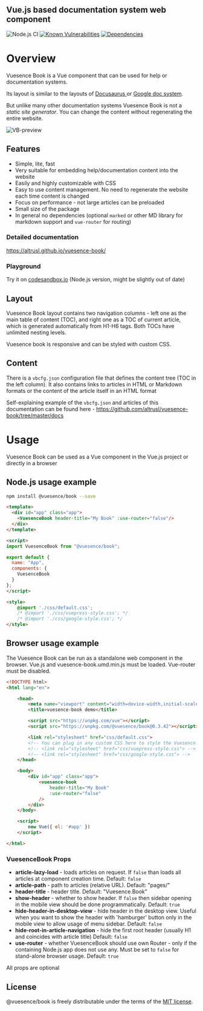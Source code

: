 ## Vue.js based documentation system web component

![Node.js CI](https://github.com/altrusl/vuesence-book/workflows/Node.js%20CI/badge.svg)
[![Known Vulnerabilities](https://snyk.io/test/github/altrusl/vuesence-book/badge.svg)](https://snyk.io/test/github/altrusl/vuesence-book)
[![Dependencies](https://david-dm.org/altrusl/vuesence-book.svg)](https://david-dm.org/altrusl/vuesence-book.svg)

# Overview

Vuesence Book is a Vue component that can be used for help or documentation systems.

Its layout is similar to the layouts of [Docusaurus ](https://v2.docusaurus.io/docs/introduction) or [Google doc system](https://developers.google.com/web/ilt/pwa). 

But unlike many other documentation systems Vuesence Book is not a *static site generator*. You can change the content without regenerating the entire website.

![VB-preview](https://altrusl.github.io/vuesence-book/images/vb-preview.jpg)

## Features

- Simple, lite, fast
- Very suitable for embedding help/documentation content into the website
- Easily and highly customizable with CSS
- Easy to use content management. No need to regenerate the website each time content is changed
- Focus on performance - not large articles can be preloaded
- Small size of the package
- In general no dependencies (optional `marked` or other MD library for markdown support and `vue-router` for routing)



### Detailed documentation

<a href="https://altrusl.github.io/vuesence-book/" target="_blank">https://altrusl.github.io/vuesence-book/</a>

### Playground

Try it on <a href="https://codesandbox.io/s/vuesence-book-0rfh5" target="_blank">codesandbox.io</a> (Node.js version, might be slightly out of date)



## Layout

Vuesence Book layout contains two navigation columns - left one as the main table of content (TOC), and right one as a TOC of current article, which is generated automatically from H1-H6 tags. Both TOCs have unlimited nesting levels.

Vuesence book is responsive and can be styled with custom CSS.

## Content

There is a `vbcfg.json` configuration file that defines the content tree (TOC in the left column). It also contains links to articles in HTML or Markdown formats or the content of the article itself in an HTML format

Self-explaining example of the `vbcfg.json` and articles of this documentation can be found here - 
<a href="https://github.com/altrusl/vuesence-book/tree/master/docs" target="_blank">https://github.com/altrusl/vuesence-book/tree/master/docs</a>

# Usage

Vuesence Book can be used as a Vue component in the Vue.js project or directly in a browser



## Node.js usage example

```bash
npm install @vuesence/book --save
```

```html
<template>
  <div id="app" class="app">
    <VuesenceBook header-title="My Book" :use-router="false"/>
  </div>
</template>

<script>
import VuesenceBook from "@vuesence/book";

export default {
  name: "App",
  components: {
    VuesenceBook
  }
};
</script>

<style>
    @import './css/default.css';
    /* @import './css/vuepress-style.css'; */
    /* @import './css/google-style.css'; */
</style>
```

## Browser usage example

The Vuesence Book can be run as a standalone web component in the browser. Vue.js and vuesence-book.umd.min.js must be loaded. Vue-router must be disabled.

```html
<!DOCTYPE html>
<html lang="en">

	<head>
		<meta name="viewport" content="width=device-width,initial-scale=1.0,user-scalable=no">
		<title>vuesence-book demo</title>

		<script src="https://unpkg.com/vue"></script>
		<script src="https://unpkg.com/@vuesence/book@0.3.42"></script>

        <link rel="stylesheet" href="css/default.css">        
		<!-- You can plug in any custom CSS here to style the Vuesence Book-->
		<!-- <link rel="stylesheet" href="css/vuepress-style.css"> -->
		<!-- <link rel="stylesheet" href="css/google-style.css"> -->
	</head>

	<body>
		<div id="app" class="app">
			<vuesence-book
				header-title="My Book"
				:use-router="false"
			/>
		</div>
	</body>

	<script>
		new Vue({ el: '#app' })
	</script>

</html>
```



### VuesenceBook Props

-   __article-lazy-load__ - loads articles on request. If `false` than loads all articles at component creation time. Default: `false`
-   __article-path__ - path to articles (relative URL). Default: "pages/"
-   __header-title__ - header title. Default: "Vuesence.Book"
-   __show-header__ - whether to show header. If `false` then sidebar opening in the mobile view should be done programmatically. Default: `true`
-   __hide-header-in-desktop-view__ - hide header in the desktop view. Useful when you want to show the header with 'hamburger' button only in the mobile view to allow usage of menu sidebar. Default: `false`
-	__hide-root-in-article-navigation__ - hide the first root header (usually H1 and coincides with article title) Default: `false`
-	__use-router__ - whether VuesenceBook should use own Router - only if the containing Node.js app does not use any. Must be set to `false` for stand-alone browser usage. Default: `true`

All props are optional


## License

@vuesence/book is freely distributable under the terms of the [MIT license](LICENSE).
